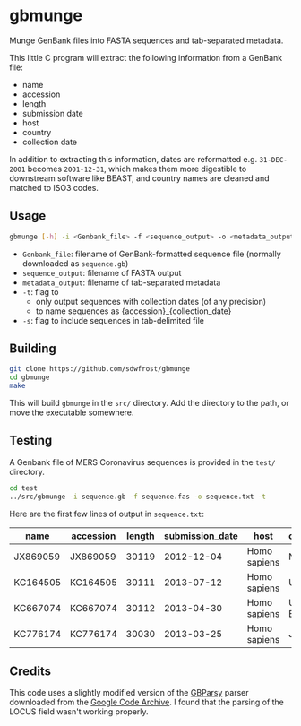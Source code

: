 # gbmunge

Munge GenBank files into FASTA sequences and tab-separated metadata.

This little C program will extract the following information from a GenBank file:

- name
- accession
- length
- submission date
- host
- country
- collection date

In addition to extracting this information, dates are reformatted e.g. `31-DEC-2001` becomes `2001-12-31`, which makes them more digestible to downstream software like BEAST, and country names are cleaned and matched to ISO3 codes.

## Usage

```sh
gbmunge [-h] -i <Genbank_file> -f <sequence_output> -o <metadata_output> [-t]
```

- `Genbank_file`: filename of GenBank-formatted sequence file (normally downloaded as `sequence.gb`)
- `sequence_output`: filename of FASTA output
- `metadata_output`: filename of tab-separated metadata
- `-t`: flag to
    - only output sequences with collection dates (of any precision)
    - to name sequences as {accession}\_{collection\_date}
- `-s`: flag to include sequences in tab-delimited file

## Building

```sh
git clone https://github.com/sdwfrost/gbmunge
cd gbmunge
make
```

This will build `gbmunge` in the `src/` directory. Add the directory to the path, or move the executable somewhere.

## Testing

A Genbank file of MERS Coronavirus sequences is provided in the `test/` directory.

```sh
cd test
../src/gbmunge -i sequence.gb -f sequence.fas -o sequence.txt -t
```

Here are the first few lines of output in `sequence.txt`:

**name**|**accession**|**length**|**submission\_date**|**host**|**country\_original**|**country**|**countrycode**|**collection\_date**
-----|-----|-----|-----|-----|-----|-----|-----|-----
JX869059|JX869059|30119|2012-12-04|Homo sapiens|NA|NA|NA|2012-06-13
KC164505|KC164505|30111|2013-07-12|Homo sapiens|United Kingdom|United Kingdom|GBR|2012-09-11
KC667074|KC667074|30112|2013-04-30|Homo sapiens|United Kingdom: England|United Kingdom|GBR|2012-09-19
KC776174|KC776174|30030|2013-03-25|Homo sapiens|Jordan|Jordan|JOR|2012-04

## Credits

This code uses a slightly modified version of the [GBParsy](https://link.springer.com/article/10.1186/1471-2105-9-321) parser downloaded from the [Google Code Archive](https://code.google.com/archive/p/gbfp/). I found that the parsing of the LOCUS field wasn't working properly.
